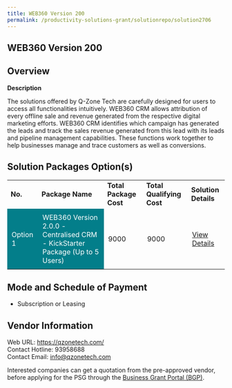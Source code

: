 ```yaml
---
title: WEB360 Version 200
permalink: /productivity-solutions-grant/solutionrepo/solution2706
---
```


## WEB360 Version 200

## Overview

**Description**

The solutions offered by Q-Zone Tech are carefully designed for users to access all functionalities intuitively. WEB360 CRM allows attribution of every offline sale and revenue generated from the respective digital marketing efforts. WEB360 CRM identifies which campaign has generated the leads and track the sales revenue generated from this lead with its leads and pipeline management capabilities. These functions work together to help businesses manage and trace customers as well as conversions.

## Solution Packages Option(s)

<table>
<tr>
<td><b>No.</b></td>
<td><b>Package Name</b></td>
<td><b>Total Package Cost</b></td>
<td><b>Total Qualifying Cost</b></td>
<td><b>Solution Details</b></td>
</tr>
<tr>
<td style='padding: 10px; background-color: #037E8A; color: #FFFFFF;'>Option 1</td>
<td style='padding: 10px; background-color: #037E8A; color: #FFFFFF;'>WEB360 Version 2.0.0 - Centralised CRM - KickStarter Package (Up to 5 Users)</td>
<td style='padding: 10px;'>9000</td>
<td style='padding: 10px;'>9000</td>
<td style='padding: 10px;'><a href='https://www.gobusiness.gov.sg/images/psg/Quality_Zone_20210354_Desensitised_Annex_3.pdf' target='_blank'>View Details</a></td>
</tr>
</table>

## Mode and Schedule of Payment

 - Subscription or Leasing

## Vendor Information

 Web URL: https://qzonetech.com/ <br>Contact Hotline: 93958688 <br>Contact Email: info@qzonetech.com <br>

Interested companies can get a quotation from the pre-approved vendor, before applying for the PSG through the <a href='https://www.businessgrants.gov.sg/' target='_blank' rel='noopener'>Business Grant Portal (BGP)</a>.

<script src="/jquery/resize-tables.js"></script>
